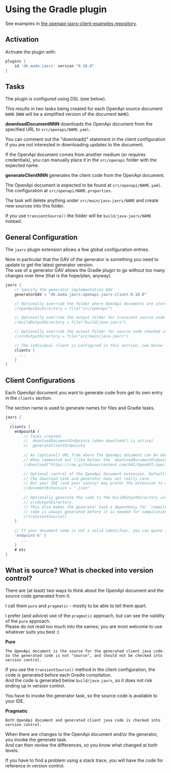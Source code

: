# Using the Gradle plugin

See examples in [the openapi-jaxrs-client-examples repository](https://github.com/jskov/openapi-jaxrs-client-examples).

## Activation

Activate the plugin with:

```gradle
plugins {
    id 'dk.mada.jaxrs' version "0.10.0"
}
```

## Tasks

The plugin is configured using DSL (see below).

This results in two tasks being created for each OpenApi source document `NAME` (`NNN` will be a simplified version of the document `NAME`).

**downloadDocumentNNN** downloads the OpenApi document from the specified URL to `src/openapi/NAME.yaml`.

You can comment out the "download()" statement in the client configuration if you are not interested in downloading updates to the document.

If the OpenApi document comes from another medium (or requires credentials), you can manually place it in the `src/openapi` folder with the expected name.


**generateClientNNN** generates the client code from the OpenApi document.

The OpenApi document is expected to be found at `src/openapi/NAME.yaml`. The configuration at `src/openapi/NAME.properties`.

The task will delete anything under `src/main/java-jaxrs/NAME` and create new sources into this folder.

If you use `transientSource()` the folder will be `build/java-jaxrs/NAME` instead.



## General Configuration

The `jaxrs` plugin extension allows a few global configuration entries.

Note in particular that the GAV of the generator is something you need to update to get the latest generator version.  
The use of a generator GAV allows the Gradle plugin to go without too many changes over time (that is the hope/plan, anyway).


```groovy
jaxrs {
    // Specify the generator implementation GAV
    generatorGAV = "dk.mada.jaxrs:openapi-jaxrs-client:0.10.0"

    // Optionally override the folder where OpenApi documents are stored
    //openApiDocDirectory = file("src/openapi")

    // Optionally override the output folder for transient source code
    //buildOutputDirectory = file("build/java-jaxrs")

    // Optionally override the output folder for source code checked into version control
    //srcOutputDirectory = file("src/main/java-jaxrs")

    // The individual client is configured in this section, see below    
    clients {
      ...
    }
}
```

## Client Configurations

Each OpenApi document you want to generate code from get its own entry in the `clients` section.

The section name is used to generate names for files and Gradle tasks.

```groovy
jaxrs {
  ...
  clients {
    endpointA {
        // Tasks created:
        //  downloadDocumentEndpointa (when download() is active)
        //  generateClientEndpointa
      
        // An (optional) URL from where the OpenApi document can be downloaded.
        // When commented out (like below) the `downloadDocumentEndpointa` task will be disabled
        //download("https://raw.githubusercontent.com/OAI/OpenAPI-Specification/main/examples/v3.0/petstore.json")

        // Optional control of the OpenApi document extension. Defaults to ".yaml".
        // The download task and generator does not really care.
        // But your IDE (and your sanity) may prefer the extension to match the document type.
        //documentExtension = ".json"
        
        // Optionally generate the code to the buildOutputDirectory instead of the
        // srcOutputDirectory.
        // This also makes the generator task a dependency for `compileJava` so the
        // code is always generated before it is needed for compilation.
        //transientSource()
    }
    
    // If your document name is not a valid identifier, you can quote it like this:
    'endpoint-b' {
       ...
    }
    # etc
}
```

## What is source? What is checked into version control?

There are (at least) two ways to think about the OpenApi document and the source code generated from it.

I call them `pure` and `pragmatic` - mostly to be able to tell them apart.

I prefer (and advice) use of the `pragmatic` approach, but can see the validity of the `pure` approach.  
Please do not read too much into the names; you are most welcome to use whatever suits you best :)


**Pure**

    The OpenApi document is the source for the generated client java code.
    So the generated code is not "source", and should not be checked into version control.

If you use the `transientSource()` method in the client configuration, the code is generated before each Gradle compilation.  
And the code is generated below `build/java-jaxrs`, so it does not risk ending up in version control.

You have to invoke the generator task, so the source code is available to your IDE.


**Pragmatic**

    Both OpenApi document and generated client java code is checked into version control.

When there are changes to the OpenApi document and/or the generator, you invoke the generate task.  
And can then review the differences, so you know what changed at both levels.

If you have to find a problem using a stack trace, you will have the code for reference in version control.
